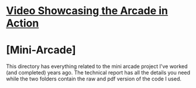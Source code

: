 # [Video Showcasing the Arcade in Action](https://youtu.be/VzbJpWc1Cwc)


# [Mini-Arcade]
This directory has everything related to the mini arcade project I've worked (and completed) years ago. The technical report has all the details you need while the two folders contain the raw and pdf version of the code I used.
